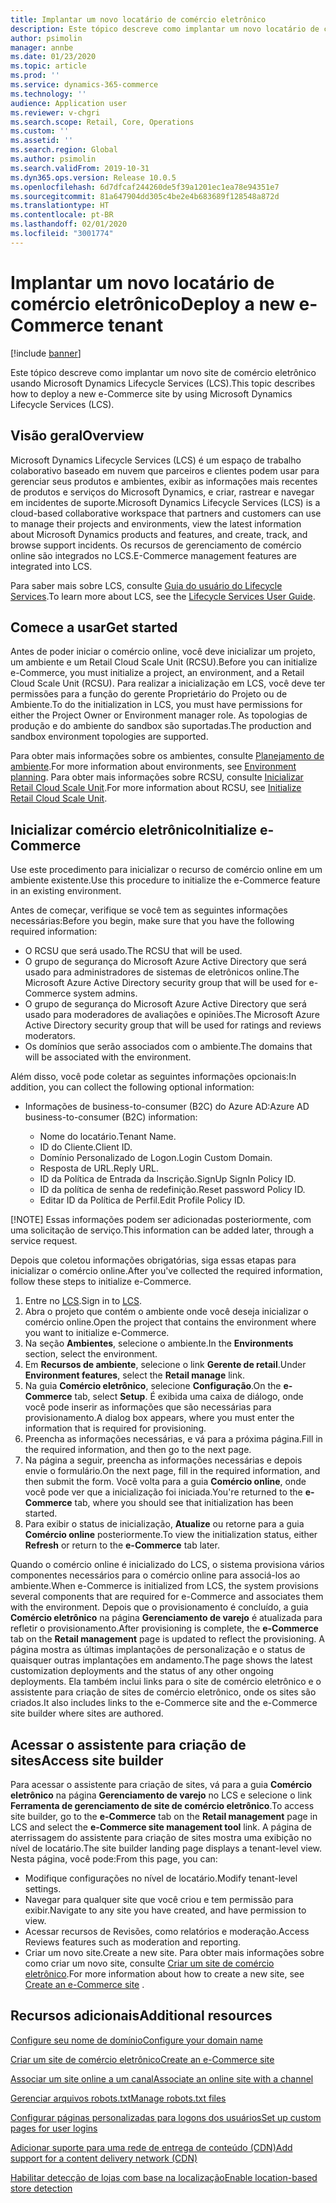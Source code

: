```yaml
---
title: Implantar um novo locatário de comércio eletrônico
description: Este tópico descreve como implantar um novo locatário de comércio eletrônico usando Microsoft Dynamics Lifecycle Services (LCS).
author: psimolin
manager: annbe
ms.date: 01/23/2020
ms.topic: article
ms.prod: ''
ms.service: dynamics-365-commerce
ms.technology: ''
audience: Application user
ms.reviewer: v-chgri
ms.search.scope: Retail, Core, Operations
ms.custom: ''
ms.assetid: ''
ms.search.region: Global
ms.author: psimolin
ms.search.validFrom: 2019-10-31
ms.dyn365.ops.version: Release 10.0.5
ms.openlocfilehash: 6d7dfcaf244260de5f39a1201ec1ea78e94351e7
ms.sourcegitcommit: 81a647904dd305c4be2e4b683689f128548a872d
ms.translationtype: HT
ms.contentlocale: pt-BR
ms.lasthandoff: 02/01/2020
ms.locfileid: "3001774"
---
```

# <a name="deploy-a-new-e-commerce-tenant"></a><span data-ttu-id="ff200-103">Implantar um novo locatário de comércio eletrônico</span><span class="sxs-lookup"><span data-stu-id="ff200-103">Deploy a new e-Commerce tenant</span></span>


[!include [banner](includes/banner.md)]

<span data-ttu-id="ff200-104">Este tópico descreve como implantar um novo site de comércio eletrônico usando Microsoft Dynamics Lifecycle Services (LCS).</span><span class="sxs-lookup"><span data-stu-id="ff200-104">This topic describes how to deploy a new e-Commerce site by using Microsoft Dynamics Lifecycle Services (LCS).</span></span>

## <a name="overview"></a><span data-ttu-id="ff200-105">Visão geral</span><span class="sxs-lookup"><span data-stu-id="ff200-105">Overview</span></span>

<span data-ttu-id="ff200-106">Microsoft Dynamics Lifecycle Services (LCS) é um espaço de trabalho colaborativo baseado em nuvem que parceiros e clientes podem usar para gerenciar seus produtos e ambientes, exibir as informações mais recentes de produtos e serviços do Microsoft Dynamics, e criar, rastrear e navegar em incidentes de suporte.</span><span class="sxs-lookup"><span data-stu-id="ff200-106">Microsoft Dynamics Lifecycle Services (LCS) is a cloud-based collaborative workspace that partners and customers can use to manage their projects and environments, view the latest information about Microsoft Dynamics products and features, and create, track, and browse support incidents.</span></span> <span data-ttu-id="ff200-107">Os recursos de gerenciamento de comércio online são integrados no LCS.</span><span class="sxs-lookup"><span data-stu-id="ff200-107">E-Commerce management features are integrated into LCS.</span></span>

<span data-ttu-id="ff200-108">Para saber mais sobre LCS, consulte [Guia do usuário do Lifecycle Services](https://docs.microsoft.com/dynamics365/unified-operations/dev-itpro/lifecycle-services/lcs-user-guide).</span><span class="sxs-lookup"><span data-stu-id="ff200-108">To learn more about LCS, see the [Lifecycle Services User Guide](https://docs.microsoft.com/dynamics365/unified-operations/dev-itpro/lifecycle-services/lcs-user-guide).</span></span>
    
## <a name="get-started"></a><span data-ttu-id="ff200-109">Comece a usar</span><span class="sxs-lookup"><span data-stu-id="ff200-109">Get started</span></span>

<span data-ttu-id="ff200-110">Antes de poder iniciar o comércio online, você deve inicializar um projeto, um ambiente e um Retail Cloud Scale Unit (RCSU).</span><span class="sxs-lookup"><span data-stu-id="ff200-110">Before you can initialize e-Commerce, you must initialize a project, an environment, and a Retail Cloud Scale Unit (RCSU).</span></span> <span data-ttu-id="ff200-111">Para realizar a inicialização em LCS, você deve ter permissões para a função do gerente Proprietário do Projeto ou de Ambiente.</span><span class="sxs-lookup"><span data-stu-id="ff200-111">To do the initialization in LCS, you must have permissions for either the Project Owner or Environment manager role.</span></span> <span data-ttu-id="ff200-112">As topologias de produção e do ambiente do sandbox são suportadas.</span><span class="sxs-lookup"><span data-stu-id="ff200-112">The production and sandbox environment topologies are supported.</span></span>

<span data-ttu-id="ff200-113">Para obter mais informações sobre os ambientes, consulte [Planejamento de ambiente](https://docs.microsoft.com/dynamics365/unified-operations/fin-and-ops/imp-lifecycle/environment-planning).</span><span class="sxs-lookup"><span data-stu-id="ff200-113">For more information about environments, see [Environment planning](https://docs.microsoft.com/dynamics365/unified-operations/fin-and-ops/imp-lifecycle/environment-planning).</span></span> <span data-ttu-id="ff200-114">Para obter mais informações sobre RCSU, consulte [Inicializar Retail Cloud Scale Unit](https://docs.microsoft.com/dynamics365/unified-operations/dev-itpro/deployment/initialize-retail-channels).</span><span class="sxs-lookup"><span data-stu-id="ff200-114">For more information about RCSU, see [Initialize Retail Cloud Scale Unit](https://docs.microsoft.com/dynamics365/unified-operations/dev-itpro/deployment/initialize-retail-channels).</span></span>

## <a name="initialize-e-commerce"></a><span data-ttu-id="ff200-115">Inicializar comércio eletrônico</span><span class="sxs-lookup"><span data-stu-id="ff200-115">Initialize e-Commerce</span></span>

<span data-ttu-id="ff200-116">Use este procedimento para inicializar o recurso de comércio online em um ambiente existente.</span><span class="sxs-lookup"><span data-stu-id="ff200-116">Use this procedure to initialize the e-Commerce feature in an existing environment.</span></span>

<span data-ttu-id="ff200-117">Antes de começar, verifique se você tem as seguintes informações necessárias:</span><span class="sxs-lookup"><span data-stu-id="ff200-117">Before you begin, make sure that you have the following required information:</span></span>

- <span data-ttu-id="ff200-118">O RCSU que será usado.</span><span class="sxs-lookup"><span data-stu-id="ff200-118">The RCSU that will be used.</span></span>
- <span data-ttu-id="ff200-119">O grupo de segurança do Microsoft Azure Active Directory que será usado para administradores de sistemas de eletrônicos online.</span><span class="sxs-lookup"><span data-stu-id="ff200-119">The Microsoft Azure Active Directory security group that will be used for e-Commerce system admins.</span></span>
- <span data-ttu-id="ff200-120">O grupo de segurança do Microsoft Azure Active Directory que será usado para moderadores de avaliações e opiniões.</span><span class="sxs-lookup"><span data-stu-id="ff200-120">The Microsoft Azure Active Directory security group that will be used for ratings and reviews moderators.</span></span>
- <span data-ttu-id="ff200-121">Os domínios que serão associados com o ambiente.</span><span class="sxs-lookup"><span data-stu-id="ff200-121">The domains that will be associated with the environment.</span></span>

<span data-ttu-id="ff200-122">Além disso, você pode coletar as seguintes informações opcionais:</span><span class="sxs-lookup"><span data-stu-id="ff200-122">In addition, you can collect the following optional information:</span></span>

- <span data-ttu-id="ff200-123">Informações de business-to-consumer (B2C) do Azure AD:</span><span class="sxs-lookup"><span data-stu-id="ff200-123">Azure AD business-to-consumer (B2C) information:</span></span>

    - <span data-ttu-id="ff200-124">Nome do locatário.</span><span class="sxs-lookup"><span data-stu-id="ff200-124">Tenant Name.</span></span>
    - <span data-ttu-id="ff200-125">ID do Cliente.</span><span class="sxs-lookup"><span data-stu-id="ff200-125">Client ID.</span></span>
    - <span data-ttu-id="ff200-126">Domínio Personalizado de Logon.</span><span class="sxs-lookup"><span data-stu-id="ff200-126">Login Custom Domain.</span></span>
    - <span data-ttu-id="ff200-127">Resposta de URL.</span><span class="sxs-lookup"><span data-stu-id="ff200-127">Reply URL.</span></span>
    - <span data-ttu-id="ff200-128">ID da Política de Entrada da Inscrição.</span><span class="sxs-lookup"><span data-stu-id="ff200-128">SignUp SignIn Policy ID.</span></span>
    - <span data-ttu-id="ff200-129">ID da política de senha de redefinição.</span><span class="sxs-lookup"><span data-stu-id="ff200-129">Reset password Policy ID.</span></span>
    - <span data-ttu-id="ff200-130">Editar ID da Política de Perfil.</span><span class="sxs-lookup"><span data-stu-id="ff200-130">Edit Profile Policy ID.</span></span>

[!NOTE]
<span data-ttu-id="ff200-131">Essas informações podem ser adicionadas posteriormente, com uma solicitação de serviço.</span><span class="sxs-lookup"><span data-stu-id="ff200-131">This information can be added later, through a service request.</span></span>

<span data-ttu-id="ff200-132">Depois que coletou informações obrigatórias, siga essas etapas para inicializar o comércio online.</span><span class="sxs-lookup"><span data-stu-id="ff200-132">After you've collected the required information, follow these steps to initialize e-Commerce.</span></span>

1. <span data-ttu-id="ff200-133">Entre no [LCS](https://lcs.dynamics.com).</span><span class="sxs-lookup"><span data-stu-id="ff200-133">Sign in to [LCS](https://lcs.dynamics.com).</span></span>
1. <span data-ttu-id="ff200-134">Abra o projeto que contém o ambiente onde você deseja inicializar o comércio online.</span><span class="sxs-lookup"><span data-stu-id="ff200-134">Open the project that contains the environment where you want to initialize e-Commerce.</span></span>
1. <span data-ttu-id="ff200-135">Na seção **Ambientes**, selecione o ambiente.</span><span class="sxs-lookup"><span data-stu-id="ff200-135">In the **Environments** section, select the environment.</span></span>
1. <span data-ttu-id="ff200-136">Em **Recursos de ambiente**, selecione o link **Gerente de retail**.</span><span class="sxs-lookup"><span data-stu-id="ff200-136">Under **Environment features**, select the **Retail manage** link.</span></span>
1. <span data-ttu-id="ff200-137">Na guia **Comércio eletrônico**, selecione **Configuração**.</span><span class="sxs-lookup"><span data-stu-id="ff200-137">On the **e-Commerce** tab, select **Setup**.</span></span> <span data-ttu-id="ff200-138">É exibida uma caixa de diálogo, onde você pode inserir as informações que são necessárias para provisionamento.</span><span class="sxs-lookup"><span data-stu-id="ff200-138">A dialog box appears, where you must enter the information that is required for provisioning.</span></span>
1. <span data-ttu-id="ff200-139">Preencha as informações necessárias, e vá para a próxima página.</span><span class="sxs-lookup"><span data-stu-id="ff200-139">Fill in the required information, and then go to the next page.</span></span>
1. <span data-ttu-id="ff200-140">Na página a seguir, preencha as informações necessárias e depois envie o formulário.</span><span class="sxs-lookup"><span data-stu-id="ff200-140">On the next page, fill in the required information, and then submit the form.</span></span> <span data-ttu-id="ff200-141">Você volta para a guia **Comércio online**, onde você pode ver que a inicialização foi iniciada.</span><span class="sxs-lookup"><span data-stu-id="ff200-141">You're returned to the **e-Commerce** tab, where you should see that initialization has been started.</span></span>
1. <span data-ttu-id="ff200-142">Para exibir o status de inicialização, **Atualize** ou retorne para a guia **Comércio online** posteriormente.</span><span class="sxs-lookup"><span data-stu-id="ff200-142">To view the initialization status, either **Refresh** or return to the **e-Commerce** tab later.</span></span>
    
<span data-ttu-id="ff200-143">Quando o comércio online é inicializado do LCS, o sistema provisiona vários componentes necessários para o comércio online para associá-los ao ambiente.</span><span class="sxs-lookup"><span data-stu-id="ff200-143">When e-Commerce is initialized from LCS, the system provisions several components that are required for e-Commerce and associates them with the environment.</span></span> <span data-ttu-id="ff200-144">Depois que o provisionamento é concluído, a guia **Comércio eletrônico** na página **Gerenciamento de varejo** é atualizada para refletir o provisionamento.</span><span class="sxs-lookup"><span data-stu-id="ff200-144">After provisioning is complete, the **e-Commerce** tab on the **Retail management** page is updated to reflect the provisioning.</span></span> <span data-ttu-id="ff200-145">A página mostra as últimas implantações de personalização e o status de quaisquer outras implantações em andamento.</span><span class="sxs-lookup"><span data-stu-id="ff200-145">The page shows the latest customization deployments and the status of any other ongoing deployments.</span></span> <span data-ttu-id="ff200-146">Ela também inclui links para o site de comércio eletrônico e o assistente para criação de sites de comércio eletrônico, onde os sites são criados.</span><span class="sxs-lookup"><span data-stu-id="ff200-146">It also includes links to the e-Commerce site and the e-Commerce site builder where sites are authored.</span></span>

## <a name="access-site-builder"></a><span data-ttu-id="ff200-147">Acessar o assistente para criação de sites</span><span class="sxs-lookup"><span data-stu-id="ff200-147">Access site builder</span></span>

<span data-ttu-id="ff200-148">Para acessar o assistente para criação de sites, vá para a guia **Comércio eletrônico** na página **Gerenciamento de varejo** no LCS e selecione o link **Ferramenta de gerenciamento de site de comércio eletrônico**.</span><span class="sxs-lookup"><span data-stu-id="ff200-148">To access site builder, go to the **e-Commerce** tab on the **Retail management** page in LCS and select the **e-Commerce site management tool** link.</span></span> <span data-ttu-id="ff200-149">A página de aterrissagem do assistente para criação de sites mostra uma exibição no nível de locatário.</span><span class="sxs-lookup"><span data-stu-id="ff200-149">The site builder landing page displays a tenant-level view.</span></span> <span data-ttu-id="ff200-150">Nesta página, você pode:</span><span class="sxs-lookup"><span data-stu-id="ff200-150">From this page, you can:</span></span>

- <span data-ttu-id="ff200-151">Modifique configurações no nível de locatário.</span><span class="sxs-lookup"><span data-stu-id="ff200-151">Modify tenant-level settings.</span></span>
- <span data-ttu-id="ff200-152">Navegar para qualquer site que você criou e tem permissão para exibir.</span><span class="sxs-lookup"><span data-stu-id="ff200-152">Navigate to any site you have created, and have permission to view.</span></span> 
- <span data-ttu-id="ff200-153">Acessar recursos de Revisões, como relatórios e moderação.</span><span class="sxs-lookup"><span data-stu-id="ff200-153">Access Reviews features such as moderation and reporting.</span></span>
- <span data-ttu-id="ff200-154">Criar um novo site.</span><span class="sxs-lookup"><span data-stu-id="ff200-154">Create a new site.</span></span> <span data-ttu-id="ff200-155">Para obter mais informações sobre como criar um novo site, consulte [Criar um site de comércio eletrônico](create-ecommerce-site.md).</span><span class="sxs-lookup"><span data-stu-id="ff200-155">For more information about how to create a new site, see [Create an e-Commerce site](create-ecommerce-site.md) .</span></span> 

## <a name="additional-resources"></a><span data-ttu-id="ff200-156">Recursos adicionais</span><span class="sxs-lookup"><span data-stu-id="ff200-156">Additional resources</span></span>

[<span data-ttu-id="ff200-157">Configure seu nome de domínio</span><span class="sxs-lookup"><span data-stu-id="ff200-157">Configure your domain name</span></span>](configure-your-domain-name.md)

[<span data-ttu-id="ff200-158">Criar um site de comércio eletrônico</span><span class="sxs-lookup"><span data-stu-id="ff200-158">Create an e-Commerce site</span></span>](create-ecommerce-site.md)

[<span data-ttu-id="ff200-159">Associar um site online a um canal</span><span class="sxs-lookup"><span data-stu-id="ff200-159">Associate an online site with a channel</span></span>](associate-site-online-store.md)

[<span data-ttu-id="ff200-160">Gerenciar arquivos robots.txt</span><span class="sxs-lookup"><span data-stu-id="ff200-160">Manage robots.txt files</span></span>](manage-robots-txt-files.md)

[<span data-ttu-id="ff200-161">Configurar páginas personalizadas para logons dos usuários</span><span class="sxs-lookup"><span data-stu-id="ff200-161">Set up custom pages for user logins</span></span>](custom-pages-user-logins.md)

[<span data-ttu-id="ff200-162">Adicionar suporte para uma rede de entrega de conteúdo (CDN)</span><span class="sxs-lookup"><span data-stu-id="ff200-162">Add support for a content delivery network (CDN)</span></span>](add-cdn-support.md)

[<span data-ttu-id="ff200-163">Habilitar detecção de lojas com base na localização</span><span class="sxs-lookup"><span data-stu-id="ff200-163">Enable location-based store detection</span></span>](enable-store-detection.md)
